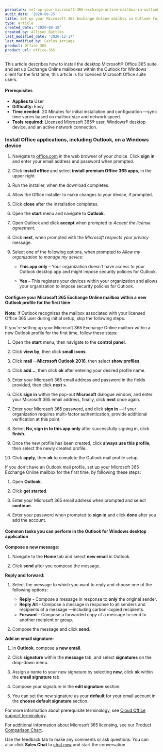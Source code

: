 ```yaml
---
permalink: set-up-your-microsoft-365-exchange-online-mailbox-in-outlook-for-windows/
audit_date: '2020-08-25'
title: Set up your Microsoft 365 Exchange Online mailbox in Outlook for Windows
type: article
created_date: '2020-08-18'
created_by: Allison Battles
last_modified_date: '2020-12-17'
last_modified_by: Carlos Arriaga
product: Office 365
product_url: office-365
---
```


This article describes how to install the desktop Microsoft&reg; Office 365 suite and set up Exchange Online mailboxes within the Outlook for Windows client for the first time, this article is for licensed Microsoft Office suite users.

#### Prerequisites

- **Applies to** User
- **Difficulty:** Easy
- **Time needed:** 20 Minutes for initial installation and configuration &mdash;sync time varies based on mailbox size and network speed.
- **Tools required:** Licensed Microsoft 365&reg; user, Windows&reg; desktop device, and an active network connection.

### Install Office applications, including Outlook, on a Windows device

1. Navigate to [office.com](office.com) in the web browser of your choice. Click **sign in** and enter your
email address and password when prompted.

2. Click **install office** and select **install premium Office 365 apps**, in the upper right. 

3. Run the installer, when the download completes.

4. Allow the Office installer to make changes to your device, if prompted.

5. Click **close** after the installation completes. 

6. Open the **start** menu and navigate to **Outlook**.

7. Open Outlook and click **accept** when prompted to *Accept the license agreement*.

8. Click **next**, when prompted with the *Microsoft respects your privacy* message.

9. Select one of the following options, when prompted to *Allow my organization to manage my device*:

      - **This app only** – Your organization doesn't have access to your Outlook desktop app and might impose security policies for Outlook.

      - **Yes** – This registers your devices within your organization and allows your organization to impose security policies for Outlook.


#### Configure your Microsoft 365 Exchange Online mailbox within a new Outlook profile for the first time

**Note:** If Outlook recognizes the mailbox associated with your licensed Office 365 user during initial setup, skip the following steps. 

If you're setting up your Microsoft 365 Exchange Online mailbox within a new Outlook profile for the first time, follow these steps: 

1. Open the **start** menu, then navigate to the **control panel**.

2. Click **view by**, then click **small icons**.

3. Click **mail &mdash;Microsoft Outlook 2016**, then select **show profiles**.

4. Click **add...**, then click **ok** after entering your desired profile name.

5. Enter your Microsoft 365 email address and password in the fields provided, then click **next >**.

6. Click **sign in** within the pop-out **Microsoft** dialogue window, and enter your Microsoft 365 email address, finally, click **next** once again.

7. Enter your Microsoft 365 password, and click **sign in** &mdash;if your organization requires multi-factor authentication, provide additional verification at this point.

8. Select **No, sign in to this app only** after successfully signing in, click **finish**.

9. Once the new profile has been created, click **always use this profile**, then select the newly created profile.

10. Click **apply**, then **ok** to complete the Outlook mail profile setup.


If you don't have an Outlook mail profile, set up your Microsoft 365 Exchange Online mailbox for the first time, by following these steps:

1. Open **Outlook**.

2. Click **get started**.

3. Enter your Microsoft 365 email address when prompted and select **continue**.

4. Enter your password when prompted to **sign in** and click **done** after you add the account.


#### Common tasks you can perform in the Outlook for Windows desktop application

**Compose a new message:**

1. Navigate to the **Home** tab and select **new email** in Outlook. 

2. Click **send** after you compose the message.

**Reply and forward:**

1. Select the message to which you want to reply and choose one of the following options:

     - **Reply** - Compose a message in response to **only** the original sender.
     - **Reply All** - Compose a message in response to all senders and recipients of a message &mdash;including carbon-copied recipients.
     - **Forward** – Compose a forwarded copy of a message to send to another recipient or group.

2. Compose the message and click **send**.

**Add an email signature:**

1. In **Outlook**, compose a **new email**.

2. Click **signature** within the **message** tab, and select **signatures** on the drop-down menu.

3. Assign a name to your new signature by selecting **new**, click **ok** within the **email signature** tab.

4. Compose your signature in the **edit signature** section.

5. You can set the new signature as your **default** for your email account in the **choose default signature** section.


For more information about prerequisite terminology, see [Cloud Office support terminology](/support/how-to/cloud-office-support-terminology).

For additional information about Microsoft 365 licensing, see our [Product Comparison Chart](https://www.rackspace.com/sites/default/files/2020-06/Rackspace-Data-Sheet-Microsoft-365-Plans-and-Pricing-Sheet-CLO-TSK-1487.pdf).

Use the feedback tab to make any comments or ask questions. You can also click **Sales Chat** to [chat now](https://www.rackspace.com/) and start the conversation.

